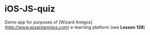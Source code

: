 # iOS-JS-quiz

Demo app for purposes of [Wizard Amigos] (http://www.wizardamigos.com) e-learning platform (see **Lesson 128**)
